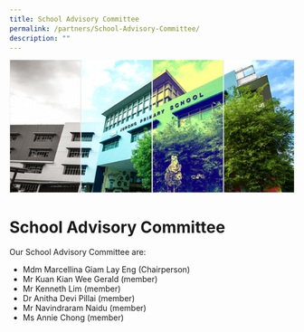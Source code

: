 ```yaml
---
title: School Advisory Committee
permalink: /partners/School-Advisory-Committee/
description: ""
---
```

![](/images/Banner.png)

School Advisory Committee
=========================

Our School Advisory Committee are: 

*   Mdm Marcellina Giam Lay Eng (Chairperson)
*   Mr Kuan Kian Wee Gerald (member)
*   Mr Kenneth Lim (member)
*   Dr Anitha Devi Pillai (member)
*   Mr Navindraram Naidu (member)
*   Ms Annie Chong (member)